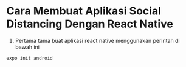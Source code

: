 # Cara Membuat Aplikasi Social Distancing Dengan React Native

1. Pertama tama buat aplikasi react native menggunakan perintah di bawah ini

```
expo init android
```

